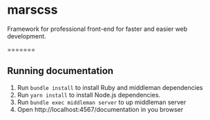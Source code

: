 # marscss

Framework for professional front-end for faster and easier web development.

=======

## Running documentation

1. Run `bundle install` to install Ruby and middleman dependencies
2. Run `yarn install` to install Node.js dependencies.
3. Run `bundle exec middleman server` to up middleman server
4. Open http://localhost:4567/documentation in you browser
